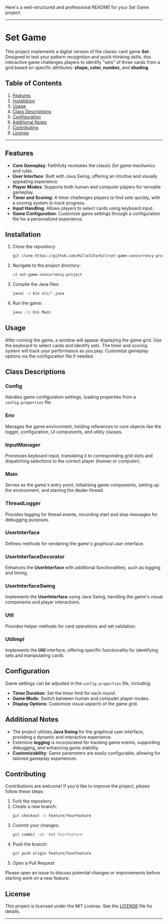 Here's a well-structured and professional README for your Set Game project:

---

# Set Game

This project implements a digital version of the classic card game **Set**. Designed to test your pattern recognition and quick-thinking skills, this interactive game challenges players to identify "sets" of three cards from a grid based on specific attributes: **shape, color, number,** and **shading**.

## Table of Contents

1. [Features](#features)
2. [Installation](#installation)
3. [Usage](#usage)
4. [Class Descriptions](#class-descriptions)
5. [Configuration](#configuration)
6. [Additional Notes](#additional-notes)
7. [Contributing](#contributing)
8. [License](#license)

---

## Features

- **Core Gameplay**: Faithfully recreates the classic *Set* game mechanics and rules.
- **User Interface**: Built with Java Swing, offering an intuitive and visually appealing experience.
- **Player Modes**: Supports both human and computer players for versatile gameplay.
- **Timer and Scoring**: A timer challenges players to find sets quickly, with a scoring system to track progress.
- **Input Handling**: Allows players to select cards using keyboard input.
- **Game Configuration**: Customize game settings through a configuration file for a personalized experience.

## Installation

1. Clone the repository:
   ```bash
   git clone https://github.com/HillelCharbit/set-game-concurrency-project.git
   ```
2. Navigate to the project directory:
   ```bash
   cd set-game-concurrency-project
   ```
3. Compile the Java files:
   ```bash
   javac -d bin src/*.java
   ```
4. Run the game:
   ```bash
   java -cp bin Main
   ```

## Usage

After running the game, a window will appear displaying the game grid. Use the keyboard to select cards and identify sets. The timer and scoring system will track your performance as you play. Customize gameplay options via the configuration file if needed.

## Class Descriptions

### Config
Handles game configuration settings, loading properties from a `config.properties` file.

### Env
Manages the game environment, holding references to core objects like the logger, configuration, UI components, and utility classes.

### InputManager
Processes keyboard input, translating it to corresponding grid slots and dispatching selections to the correct player (human or computer).

### Main
Serves as the game's entry point, initializing game components, setting up the environment, and starting the dealer thread.

### ThreadLogger
Provides logging for thread events, recording start and stop messages for debugging purposes.

### UserInterface
Defines methods for rendering the game's graphical user interface.

### UserInterfaceDecorator
Enhances the **UserInterface** with additional functionalities, such as logging and timing.

### UserInterfaceSwing
Implements the **UserInterface** using Java Swing, handling the game's visual components and player interactions.

### Util
Provides helper methods for card operations and set validation.

### UtilImpl
Implements the **Util** interface, offering specific functionality for identifying sets and manipulating cards.

## Configuration

Game settings can be adjusted in the `config.properties` file, including:
- **Timer Duration**: Set the timer limit for each round.
- **Game Mode**: Switch between human and computer player modes.
- **Display Options**: Customize visual aspects of the game grid.

## Additional Notes

- The project utilizes **Java Swing** for the graphical user interface, providing a dynamic and interactive experience.
- Extensive **logging** is incorporated for tracking game events, supporting debugging, and enhancing game stability.
- **Customizability**: Game parameters are easily configurable, allowing for tailored gameplay experiences.

## Contributing

Contributions are welcome! If you'd like to improve the project, please follow these steps:

1. Fork the repository
2. Create a new branch:
   ```bash
   git checkout -b feature/YourFeature
   ```
3. Commit your changes:
   ```bash
   git commit -am 'Add YourFeature'
   ```
4. Push the branch:
   ```bash
   git push origin feature/YourFeature
   ```
5. Open a Pull Request

Please open an issue to discuss potential changes or improvements before starting work on a new feature.

## License

This project is licensed under the MIT License. See the [LICENSE](LICENSE) file for details.

---
